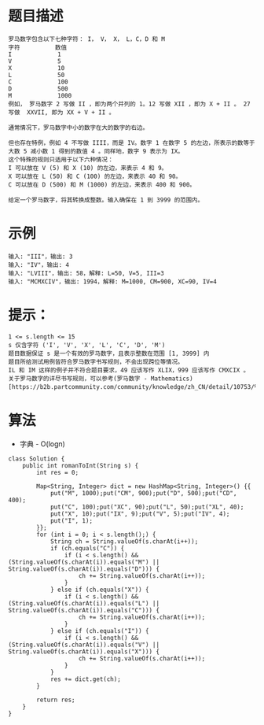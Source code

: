 # 题目描述
	罗马数字包含以下七种字符： I， V， X， L，C，D 和 M
	字符          数值
	I             1
	V             5
	X             10
	L             50
	C             100
	D             500
	M             1000
	例如， 罗马数字 2 写做 II ，即为两个并列的 1。12 写做 XII ，即为 X + II 。 27 写做  XXVII, 即为 XX + V + II 。

	通常情况下，罗马数字中小的数字在大的数字的右边。
	
	但也存在特例，例如 4 不写做 IIII，而是 IV。数字 1 在数字 5 的左边，所表示的数等于大数 5 减小数 1 得到的数值 4 。同样地，数字 9 表示为 IX。
	这个特殊的规则只适用于以下六种情况：
	I 可以放在 V (5) 和 X (10) 的左边，来表示 4 和 9。
	X 可以放在 L (50) 和 C (100) 的左边，来表示 40 和 90。 
	C 可以放在 D (500) 和 M (1000) 的左边，来表示 400 和 900。
	
	给定一个罗马数字，将其转换成整数。输入确保在 1 到 3999 的范围内。

# 示例
	输入: "III"，输出: 3
	输入: "IV"，输出: 4
	输入: "LVIII"，输出: 58，解释: L=50, V=5, III=3
	输入: "MCMXCIV"，输出: 1994，解释: M=1000, CM=900, XC=90, IV=4

# 提示：
	1 <= s.length <= 15
	s 仅含字符 ('I', 'V', 'X', 'L', 'C', 'D', 'M')
	题目数据保证 s 是一个有效的罗马数字，且表示整数在范围 [1, 3999] 内
	题目所给测试用例皆符合罗马数字书写规则，不会出现跨位等情况。
	IL 和 IM 这样的例子并不符合题目要求，49 应该写作 XLIX，999 应该写作 CMXCIX 。
	关于罗马数字的详尽书写规则，可以参考(罗马数字 - Mathematics)[https://b2b.partcommunity.com/community/knowledge/zh_CN/detail/10753/%E7%BD%97%E9%A9%AC%E6%95%B0%E5%AD%97#knowledge_article]。

# 算法
* 字典 - O(logn)
```
class Solution {
	public int romanToInt(String s) {
		int res = 0;

		Map<String, Integer> dict = new HashMap<String, Integer>() {{
			put("M", 1000);put("CM", 900);put("D", 500);put("CD", 400);
			put("C", 100);put("XC", 90);put("L", 50);put("XL", 40);
			put("X", 10);put("IX", 9);put("V", 5);put("IV", 4);
			put("I", 1);
		}};
		for (int i = 0; i < s.length();) {
			String ch = String.valueOf(s.charAt(i++));
			if (ch.equals("C")) {
				if (i < s.length() && (String.valueOf(s.charAt(i)).equals("M") || String.valueOf(s.charAt(i)).equals("D"))) {
					ch += String.valueOf(s.charAt(i++));
				}
			} else if (ch.equals("X")) {
				if (i < s.length() && (String.valueOf(s.charAt(i)).equals("L") || String.valueOf(s.charAt(i)).equals("C"))) {
					ch += String.valueOf(s.charAt(i++));
				}
			} else if (ch.equals("I")) {
				if (i < s.length() && (String.valueOf(s.charAt(i)).equals("V") || String.valueOf(s.charAt(i)).equals("X"))) {
					ch += String.valueOf(s.charAt(i++));
				}
			}
			res += dict.get(ch);
		}

		return res;
	}
}
```